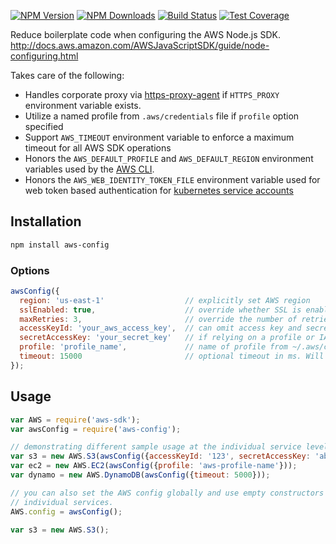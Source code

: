 [![NPM Version][npm-image]][npm-url]
[![NPM Downloads][downloads-image]][downloads-url]
[![Build Status][travis-image]][travis-url]
[![Test Coverage][coveralls-image]][coveralls-url]

Reduce boilerplate code when configuring the AWS Node.js SDK.
http://docs.aws.amazon.com/AWSJavaScriptSDK/guide/node-configuring.html

Takes care of the following:
* Handles corporate proxy via [https-proxy-agent](https://www.npmjs.com/package/https-proxy-agent)  if `HTTPS_PROXY` environment variable exists.
* Utilize a named profile from `.aws/credentials` file if `profile` option specified
* Support `AWS_TIMEOUT` environment variable to enforce a maximum timeout for all AWS SDK operations
* Honors the `AWS_DEFAULT_PROFILE` and `AWS_DEFAULT_REGION` environment variables used by the [AWS CLI](http://docs.aws.amazon.com/cli/latest/userguide/cli-chap-getting-started.html#cli-environment).
* Honors the `AWS_WEB_IDENTITY_TOKEN_FILE` environment variable used for web token based authentication for [kubernetes service accounts](https://aws.amazon.com/blogs/opensource/introducing-fine-grained-iam-roles-service-accounts/)

## Installation

~~~sh
npm install aws-config
~~~

### Options

~~~js
awsConfig({
  region: 'us-east-1'                  // explicitly set AWS region
  sslEnabled: true,                    // override whether SSL is enabled
  maxRetries: 3,                       // override the number of retries for a request
  accessKeyId: 'your_aws_access_key',  // can omit access key and secret key
  secretAccessKey: 'your_secret_key'   // if relying on a profile or IAM
  profile: 'profile_name',             // name of profile from ~/.aws/credentials
  timeout: 15000                       // optional timeout in ms. Will use AWS_TIMEOUT
});
~~~

## Usage

~~~js
var AWS = require('aws-sdk');
var awsConfig = require('aws-config');

// demonstrating different sample usage at the individual service level
var s3 = new AWS.S3(awsConfig({accessKeyId: '123', secretAccessKey: 'abc'}));
var ec2 = new AWS.EC2(awsConfig({profile: 'aws-profile-name'}));
var dynamo = new AWS.DynamoDB(awsConfig({timeout: 5000}));

// you can also set the AWS config globally and use empty constructors on
// individual services.
AWS.config = awsConfig();

var s3 = new AWS.S3();
~~~

[npm-image]: https://img.shields.io/npm/v/aws-config.svg?style=flat
[npm-url]: https://npmjs.org/package/aws-config
[travis-image]: https://img.shields.io/travis/aerobatic/aws-config.svg?style=flat
[travis-url]: https://travis-ci.org/aerobatic/aws-config
[coveralls-image]: https://img.shields.io/coveralls/aerobatic/aws-config.svg?style=flat
[coveralls-url]: https://coveralls.io/r/aerobatic/aws-config?branch=master
[downloads-image]: https://img.shields.io/npm/dm/aws-config.svg?style=flat
[downloads-url]: https://npmjs.org/package/aws-config
